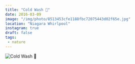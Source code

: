 ```yaml
---
title: "Cold Wash 🌊"
date: 2016-03-09
image: "/img/photo/8513453cfe1188fbc72075443d02f65e.jpg"
location: "Niagara Whirlpool"
instagram: true
draft: false
tags:
 - nature
---
```


![Cold Wash 🌊](/img/photo/8513453cfe1188fbc72075443d02f65e.jpg)
